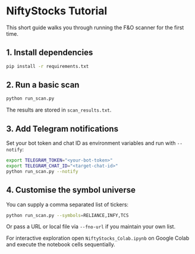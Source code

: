 # NiftyStocks Tutorial

This short guide walks you through running the F&O scanner for the first time.

## 1. Install dependencies
```bash
pip install -r requirements.txt
```

## 2. Run a basic scan
```bash
python run_scan.py
```
The results are stored in `scan_results.txt`.

## 3. Add Telegram notifications
Set your bot token and chat ID as environment variables and run with `--notify`:
```bash
export TELEGRAM_TOKEN="<your-bot-token>"
export TELEGRAM_CHAT_ID="<target-chat-id>"
python run_scan.py --notify
```

## 4. Customise the symbol universe
You can supply a comma separated list of tickers:
```bash
python run_scan.py --symbols=RELIANCE,INFY,TCS
```
Or pass a URL or local file via `--fno-url` if you maintain your own list.

For interactive exploration open `NiftyStocks_Colab.ipynb` on Google Colab and
execute the notebook cells sequentially.
